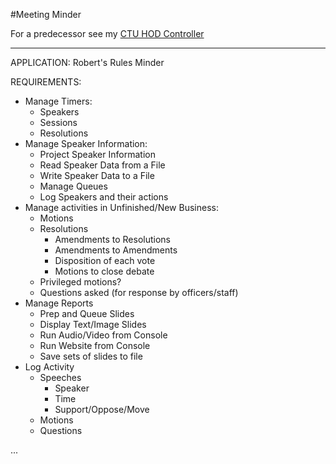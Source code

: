 #Meeting Minder

For a predecessor see my [CTU HOD Controller](https://github.com/goldnate/HoD_Controls.git)

---

APPLICATION: Robert's Rules Minder

REQUIREMENTS:
 - Manage Timers:
   - Speakers
   - Sessions
   - Resolutions
 - Manage Speaker Information:
   - Project Speaker Information
   - Read Speaker Data from a File
   - Write Speaker Data to a File
   - Manage Queues
   - Log Speakers and their actions
 - Manage activities in Unfinished/New Business:
   - Motions
   - Resolutions
     - Amendments to Resolutions
     - Amendments to Amendments
	 - Disposition of each vote
	 - Motions to close debate
   - Privileged motions?
   - Questions asked (for response by officers/staff)
 - Manage Reports
   - Prep and Queue Slides
   - Display Text/Image Slides
   - Run Audio/Video from Console
   - Run Website from Console
   - Save sets of slides to file
 - Log Activity
   - Speeches
     - Speaker
	 - Time
	 - Support/Oppose/Move
   - Motions
   - Questions
   
...
